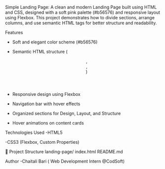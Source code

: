 Simple Landing Page:
A clean and modern Landing Page built using HTML and CSS, designed with a soft pink palette (#b56576) and responsive layout using Flexbox. This project demonstrates how to divide sections, arrange columns, and use semantic HTML tags for better structure and readability.

 Features
- Soft and elegant color scheme (#b56576)

- Semantic HTML structure (<header>, <section>, <footer>)

- Responsive design using Flexbox

- Navigation bar with hover effects

- Organized sections for Design, Layout, and Structure

- Hover animations on content cards



 Technologies Used
-HTML5

-CSS3 (Flexbox, Custom Properties)

📁 Project Structure
landing-page/
 index.html
 README.md

 Author
-Chaitali Bari
( Web Development Intern @CodSoft)

